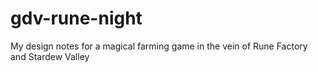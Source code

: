 # gdv-rune-night
My design notes for a magical farming game in the vein of Rune Factory and Stardew Valley
